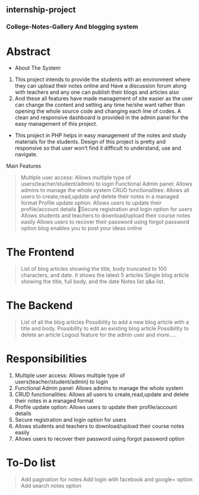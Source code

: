 ## internship-project

                                                      

### College-Notes-Gallery And blogging system
# Abstract
* About The System
1. This project intends to provide the students with an environment where they can upload their notes online and Have a discussion forum along with teachers and any one can publish their blogs and articles also
2. And these all features have made management of site easier as the user can change the content and setting any time he/she want rather than opening the whole source code and changing each line of codes. A clean and responsive dashboard is provided in the admin panel for the easy management of this project.
* This project in PHP helps in easy management of the notes and study materials for the students. Design of this project is pretty and responsive so that user won’t find it difficult to understand, use and navigate.

Main Features
> Multiple user access: Allows multiple type of users(teacher/student/admin) to login
> Functional Admin panel: Allows admins to manage the whole system
>CRUD functionalities: Allows all users to create,read,update and delete their notes in a managed format
>Profile update option: Allows users to update their profile/account details
>Secure registration and login option for users
>Allows students and teachers to download/upload their course notes easily
>Allows users to recover their password using forgot password option
>blog  enables you to post your ideas online
# The Frontend
>List of blog articles showing the title, body truncated to 100 characters, and date. It shows the latest 5 articles
>Single blog article showing the title, full body, and the date
>Notes list
>q&a list.
# The Backend
>List of all the blog articles
>Possibility to add a new blog article with a title and body.
>Possibility to edit an existing blog article
>Possibility to delete an article
>Logout feature for the admin user
and more.....
# Responsibilities
1. Multiple user access: Allows multiple type of users(teacher/student/admin) to login
2. Functional Admin panel: Allows admins to manage the whole system
3. CRUD functionalities: Allows all users to create,read,update and delete their notes in a managed format
4. Profile update option: Allows users to update their profile/account details
5. Secure registration and login option for users
6. Allows students and teachers to download/upload their course notes easily
7. Allows users to recover their password using forgot password option
# To-Do list
>Add pagination for notes
>Add login with facebook and google+ option
>Add search notes option
